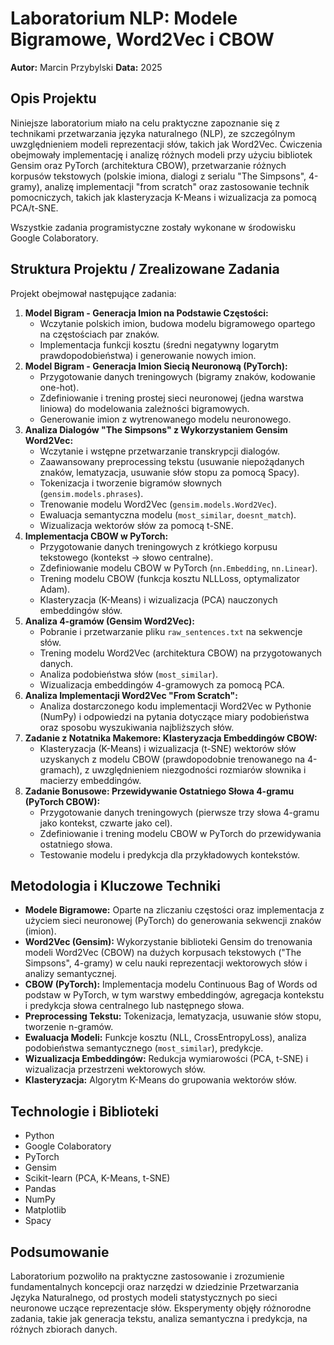 # Laboratorium NLP: Modele Bigramowe, Word2Vec i CBOW

**Autor:** Marcin Przybylski
**Data:** 2025

## Opis Projektu

Niniejsze laboratorium miało na celu praktyczne zapoznanie się z technikami przetwarzania języka naturalnego (NLP), ze szczególnym uwzględnieniem modeli reprezentacji słów, takich jak Word2Vec. Ćwiczenia obejmowały implementację i analizę różnych modeli przy użyciu bibliotek Gensim oraz PyTorch (architektura CBOW), przetwarzanie różnych korpusów tekstowych (polskie imiona, dialogi z serialu "The Simpsons", 4-gramy), analizę implementacji "from scratch" oraz zastosowanie technik pomocniczych, takich jak klasteryzacja K-Means i wizualizacja za pomocą PCA/t-SNE.

Wszystkie zadania programistyczne zostały wykonane w środowisku Google Colaboratory.

## Struktura Projektu / Zrealizowane Zadania

Projekt obejmował następujące zadania:

1.  **Model Bigram - Generacja Imion na Podstawie Częstości:**
    * Wczytanie polskich imion, budowa modelu bigramowego opartego na częstościach par znaków.
    * Implementacja funkcji kosztu (średni negatywny logarytm prawdopodobieństwa) i generowanie nowych imion.
2.  **Model Bigram - Generacja Imion Siecią Neuronową (PyTorch):**
    * Przygotowanie danych treningowych (bigramy znaków, kodowanie one-hot).
    * Zdefiniowanie i trening prostej sieci neuronowej (jedna warstwa liniowa) do modelowania zależności bigramowych.
    * Generowanie imion z wytrenowanego modelu neuronowego.
3.  **Analiza Dialogów "The Simpsons" z Wykorzystaniem Gensim Word2Vec:**
    * Wczytanie i wstępne przetwarzanie transkrypcji dialogów.
    * Zaawansowany preprocessing tekstu (usuwanie niepożądanych znaków, lematyzacja, usuwanie słów stopu za pomocą Spacy).
    * Tokenizacja i tworzenie bigramów słownych (`gensim.models.phrases`).
    * Trenowanie modelu Word2Vec (`gensim.models.Word2Vec`).
    * Ewaluacja semantyczna modelu (`most_similar`, `doesnt_match`).
    * Wizualizacja wektorów słów za pomocą t-SNE.
4.  **Implementacja CBOW w PyTorch:**
    * Przygotowanie danych treningowych z krótkiego korpusu tekstowego (kontekst -> słowo centralne).
    * Zdefiniowanie modelu CBOW w PyTorch (`nn.Embedding`, `nn.Linear`).
    * Trening modelu CBOW (funkcja kosztu NLLLoss, optymalizator Adam).
    * Klasteryzacja (K-Means) i wizualizacja (PCA) nauczonych embeddingów słów.
5.  **Analiza 4-gramów (Gensim Word2Vec):**
    * Pobranie i przetwarzanie pliku `raw_sentences.txt` na sekwencje słów.
    * Trening modelu Word2Vec (architektura CBOW) na przygotowanych danych.
    * Analiza podobieństwa słów (`most_similar`).
    * Wizualizacja embeddingów 4-gramowych za pomocą PCA.
6.  **Analiza Implementacji Word2Vec "From Scratch":**
    * Analiza dostarczonego kodu implementacji Word2Vec w Pythonie (NumPy) i odpowiedzi na pytania dotyczące miary podobieństwa oraz sposobu wyszukiwania najbliższych słów.
7.  **Zadanie z Notatnika Makemore: Klasteryzacja Embeddingów CBOW:**
    * Klasteryzacja (K-Means) i wizualizacja (t-SNE) wektorów słów uzyskanych z modelu CBOW (prawdopodobnie trenowanego na 4-gramach), z uwzględnieniem niezgodności rozmiarów słownika i macierzy embeddingów.
8.  **Zadanie Bonusowe: Przewidywanie Ostatniego Słowa 4-gramu (PyTorch CBOW):**
    * Przygotowanie danych treningowych (pierwsze trzy słowa 4-gramu jako kontekst, czwarte jako cel).
    * Zdefiniowanie i trening modelu CBOW w PyTorch do przewidywania ostatniego słowa.
    * Testowanie modelu i predykcja dla przykładowych kontekstów.

## Metodologia i Kluczowe Techniki

* **Modele Bigramowe:** Oparte na zliczaniu częstości oraz implementacja z użyciem sieci neuronowej (PyTorch) do generowania sekwencji znaków (imion).
* **Word2Vec (Gensim):** Wykorzystanie biblioteki Gensim do trenowania modeli Word2Vec (CBOW) na dużych korpusach tekstowych ("The Simpsons", 4-gramy) w celu nauki reprezentacji wektorowych słów i analizy semantycznej.
* **CBOW (PyTorch):** Implementacja modelu Continuous Bag of Words od podstaw w PyTorch, w tym warstwy embeddingów, agregacja kontekstu i predykcja słowa centralnego lub następnego słowa.
* **Preprocessing Tekstu:** Tokenizacja, lematyzacja, usuwanie słów stopu, tworzenie n-gramów.
* **Ewaluacja Modeli:** Funkcje kosztu (NLL, CrossEntropyLoss), analiza podobieństwa semantycznego (`most_similar`), predykcje.
* **Wizualizacja Embeddingów:** Redukcja wymiarowości (PCA, t-SNE) i wizualizacja przestrzeni wektorowych słów.
* **Klasteryzacja:** Algorytm K-Means do grupowania wektorów słów.

## Technologie i Biblioteki

* Python
* Google Colaboratory
* PyTorch
* Gensim
* Scikit-learn (PCA, K-Means, t-SNE)
* Pandas
* NumPy
* Matplotlib
* Spacy

## Podsumowanie

Laboratorium pozwoliło na praktyczne zastosowanie i zrozumienie fundamentalnych koncepcji oraz narzędzi w dziedzinie Przetwarzania Języka Naturalnego, od prostych modeli statystycznych po sieci neuronowe uczące reprezentacje słów. Eksperymenty objęły różnorodne zadania, takie jak generacja tekstu, analiza semantyczna i predykcja, na różnych zbiorach danych.
